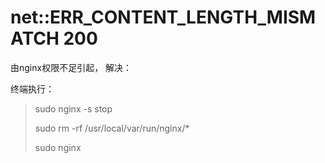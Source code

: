# net::ERR_CONTENT_LENGTH_MISMATCH 200

由nginx权限不足引起， 解决：

终端执行：

> sudo nginx -s stop
>
> sudo rm -rf /usr/local/var/run/nginx/*
>
> sudo nginx